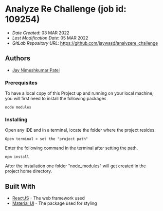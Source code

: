 # Analyze Re Challenge (job id: 109254)

* *Date Created*: 03 MAR 2022
* *Last Modification Date*: 05 MAR 2022
* *GitLab Repository URL*: <https://github.com/jaywasd/analyzere_challenge>

## Authors

* [Jay Nimeshkumar Patel](jy982893@dal.ca)

### Prerequisites

To have a local copy of this Project up and running on your local machine, you will first need to install the following packages
```
node modules
```
### Installing

Open any IDE and in a terminal, locate the folder where the project resides.

```
Open terminal > set the "project path"
```

Enter the following command in the terminal after setting the path.
```
npm install
```

After the installation one folder "node_modules" will get created in the project home directory.

## Built With

* [ReactJS](https://reactjs.org/docs/getting-started.html) - The web framework used
* [Material UI](https://mui.com/getting-started/installation/) - The package used for styling

